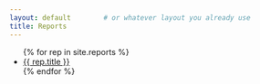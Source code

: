 ```yaml
---
layout: default        # or whatever layout you already use
title: Reports
---
```


<ul>
{% for rep in site.reports %}
  <li><a href="{{ rep.url | relative_url }}">{{ rep.title }}</a></li>
{% endfor %}
</ul>
